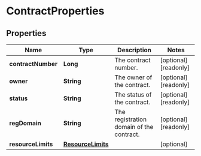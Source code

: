 

# ContractProperties

## Properties

| Name | Type | Description | Notes |
| ------------ | ------------- | ------------- | ------------- |
| **contractNumber** | **Long** | The contract number. |  [optional] [readonly] |
| **owner** | **String** | The owner of the contract. |  [optional] [readonly] |
| **status** | **String** | The status of the contract. |  [optional] [readonly] |
| **regDomain** | **String** | The registration domain of the contract. |  [optional] [readonly] |
| **resourceLimits** | [**ResourceLimits**](ResourceLimits.md) |  |  [optional] |


